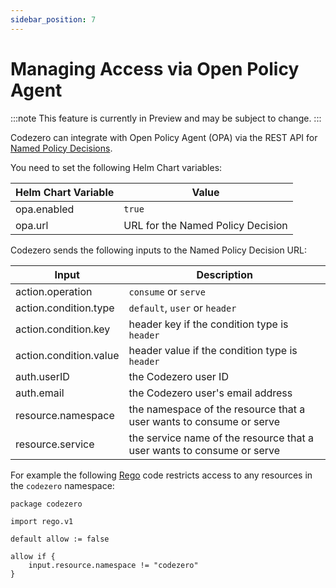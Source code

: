 ```yaml
---
sidebar_position: 7
---
```


# Managing Access via Open Policy Agent

:::note
This feature is currently in Preview and may be subject to change.
:::

Codezero can integrate with Open Policy Agent (OPA) via the REST API for [Named Policy Decisions](https://www.openpolicyagent.org/docs/latest/integration/#named-policy-decisions).

You need to set the following Helm Chart variables:

| Helm Chart Variable | Value                             |
| ------------------- | --------------------------------- |
| opa.enabled         | `true`                            |
| opa.url             | URL for the Named Policy Decision |

Codezero sends the following inputs to the Named Policy Decision URL:

| Input                  | Description                                                            |
| ---------------------- | ---------------------------------------------------------------------- |
| action.operation       | `consume` or `serve`                                                   |
| action.condition.type  | `default`, `user` or `header`                                          |
| action.condition.key   | header key if the condition type is `header`                           |
| action.condition.value | header value if the condition type is `header`                         |
| auth.userID            | the Codezero user ID                                                   |
| auth.email             | the Codezero user's email address                                      |
| resource.namespace     | the namespace of the resource that a user wants to consume or serve    |
| resource.service       | the service name of the resource that a user wants to consume or serve |

For example the following [Rego](https://www.openpolicyagent.org/docs/latest/policy-language/) code restricts access to any resources in the `codezero` namespace:

```rego
package codezero

import rego.v1

default allow := false

allow if {
    input.resource.namespace != "codezero"
}
```
